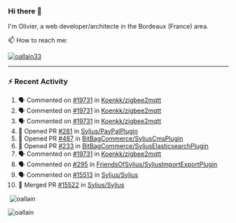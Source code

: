 ### Hi there 👋

I'm Olivier, a web developer/architecte in the Bordeaux (France) area.

📫 How to reach me:

<p> <a href="https://twitter.com/oallain33" target="blank"><img src="https://img.shields.io/twitter/follow/oallain33?logo=twitter&style=for-the-badge" alt="oallain33" /></a> </p>

---

### :zap: Recent Activity

<!--START_SECTION:activity-->
1. 🗣 Commented on [#19731](https://github.com/Koenkk/zigbee2mqtt/issues/19731#issuecomment-1826839251) in [Koenkk/zigbee2mqtt](https://github.com/Koenkk/zigbee2mqtt)
2. 🗣 Commented on [#19731](https://github.com/Koenkk/zigbee2mqtt/issues/19731#issuecomment-1826787054) in [Koenkk/zigbee2mqtt](https://github.com/Koenkk/zigbee2mqtt)
3. 🗣 Commented on [#19731](https://github.com/Koenkk/zigbee2mqtt/issues/19731#issuecomment-1826403914) in [Koenkk/zigbee2mqtt](https://github.com/Koenkk/zigbee2mqtt)
4. 💪 Opened PR [#281](https://github.com/Sylius/PayPalPlugin/pull/281) in [Sylius/PayPalPlugin](https://github.com/Sylius/PayPalPlugin)
5. 💪 Opened PR [#487](https://github.com/BitBagCommerce/SyliusCmsPlugin/pull/487) in [BitBagCommerce/SyliusCmsPlugin](https://github.com/BitBagCommerce/SyliusCmsPlugin)
6. 💪 Opened PR [#233](https://github.com/BitBagCommerce/SyliusElasticsearchPlugin/pull/233) in [BitBagCommerce/SyliusElasticsearchPlugin](https://github.com/BitBagCommerce/SyliusElasticsearchPlugin)
7. 🗣 Commented on [#19731](https://github.com/Koenkk/zigbee2mqtt/issues/19731#issuecomment-1819777536) in [Koenkk/zigbee2mqtt](https://github.com/Koenkk/zigbee2mqtt)
8. 🗣 Commented on [#295](https://github.com/FriendsOfSylius/SyliusImportExportPlugin/issues/295#issuecomment-1817456901) in [FriendsOfSylius/SyliusImportExportPlugin](https://github.com/FriendsOfSylius/SyliusImportExportPlugin)
9. 🗣 Commented on [#15513](https://github.com/Sylius/Sylius/pull/15513#issuecomment-1816474005) in [Sylius/Sylius](https://github.com/Sylius/Sylius)
10. 🎉 Merged PR [#15522](https://github.com/Sylius/Sylius/pull/15522) in [Sylius/Sylius](https://github.com/Sylius/Sylius)
<!--END_SECTION:activity-->

<p>&nbsp;<img align="center" src="https://github-readme-stats.vercel.app/api?username=oallain&show_icons=true&locale=en" alt="oallain" /></p>

<p><img align="center" src="https://github-readme-streak-stats.herokuapp.com/?user=oallain&" alt="oallain" /></p>

